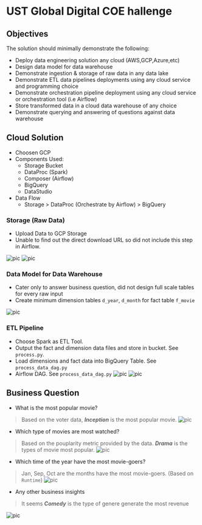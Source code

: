 # UST Global Digital COE hallenge

## Objectives

The solution should minimally demonstrate the following:

- Deploy data engineering solution any cloud (AWS,GCP,Azure,etc)
- Design data model for data warehouse
- Demonstrate ingestion & storage of raw data in any data lake
- Demonstrate ETL data pipelines deployments using any cloud service and programming choice
- Demonstrate orchestration pipeline deployment using any cloud service or orchestration tool (i.e Airflow)
- Store transformed data in a cloud data warehouse of any choice
- Demonstrate querying and answering of questions against data warehouse

## Cloud Solution

- Choosen GCP
- Components Used:
  - Storage Bucket
  - DataProc (Spark)
  - Composer (Airflow)
  - BigQuery
  - DataStudio
- Data Flow
  - Storage > DataProc (Orchestrate by Airflow) > BigQuery

### Storage (Raw Data)

- Upload Data to GCP Storage
- Unable to find out the direct download URL so did not include this step in Airflow.

![pic](./misc/upload_data.png)
![pic](./misc/raw_data.png)

### Data Model for Data Warehouse

- Cater only to answer business question, did not design full scale tables for every raw input
- Create minimum dimension tables `d_year`, `d_month` for fact table `f_movie`

![pic](./misc/fact_dim_table.png)

### ETL Pipeline

- Choose Spark as ETL Tool.
- Output the fact and dimension data files and store in bucket. See `process.py`.
- Load dimensions and fact data into BigQuery Table. See `process_data_dag.py`
- Airflow DAG. See `process_data_dag.py`
![pic](./misc/airflow.png)
![pic](./misc/processed_data.png)

## Business Question

- What is the most popular movie?

> Based on the voter data, ***Inception*** is the most popular movie.
![pic](./misc/q1.png)

- Which type of movies are most watched?

> Based on the pouplarity metric provided by the data. ***Drama*** is the types of movie most popular.
![pic](./misc/q2.png)

- Which time of the year have the most movie-goers?

> Jan, Sep, Oct are the months have the most movie-goers. (Based on `Runtime`)
![pic](./misc/q3.png)

- Any other business insights

> It seems ***Comedy*** is the type of genere generate the most revenue

![pic](./misc/q4.png)
